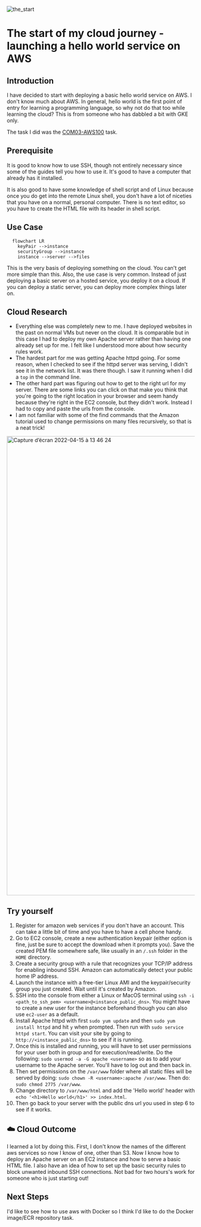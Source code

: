 ![the_start](https://user-images.githubusercontent.com/15613045/163537922-b84b1d82-91cc-4ab3-96bc-86ae1395c61f.jpg)


# The start of my cloud journey - launching a hello world service on AWS

## Introduction

I have decided to start with deploying a basic hello world service on AWS. I don't know much about AWS. In general, hello world is the first point of entry for learning a programming language, so why not do that too while learning the cloud? This is from someone who has dabbled a bit with GKE only.

The task I did was the [COM03-AWS100](https://github.com/100DaysOfCloud/100DaysOfCloudIdeas/blob/master/Projects/COM/COM03/COM03-AWS100.md) task.

## Prerequisite

It is good to know how to use SSH, though not entirely necessary since some of the guides tell you how to use it. It's good to have a computer that already has it installed.

It is also good to have some knowledge of shell script and of Linux because once you do get into the remote Linux shell, you don't have a lot of niceties that you have on a normal, personal computer. There is no text editor, so you have to create the HTML file with its header in shell script.

## Use Case

```mermaid
  flowchart LR
    keyPair -->instance
    securityGroup -->instance
    instance -->server -->files
```
This is the very basis of deploying something on the cloud. You can't get more simple than this. Also, the use case is very common. Instead of just deploying a basic server on a hosted service, you deploy it on a cloud. If you can deploy a static server, you can deploy more complex things later on.

## Cloud Research

- Everything else was completely new to me. I have deployed websites in the past on normal VMs but never on the cloud. It is comparable but in this case I had to deploy my own Apache server rather than having one already set up for me. I felt like I understood more about how security rules work.
- The hardest part for me was getting Apache httpd going. For some reason, when I checked to see if the httpd server was serving, I didn't see it in the network list. It was there though. I saw it running when I did a `top` in the command line.
- The other hard part was figuring out how to get to the right url for my server. There are some links you can click on that make you think that you're going to the right location in your browser and seem handy because they're right in the EC2 console, but they didn't work. Instead I had to copy and paste the urls from the console.
- I am not familiar with some of the find commands that the Amazon tutorial used to change permissions on many files recursively, so that is a neat trick!

<img width="1230" alt="Capture d’écran 2022-04-15 à 13 46 24" src="https://user-images.githubusercontent.com/15613045/163569749-9b66390a-7ef1-4a06-b3b9-d9bb0e97a78c.png">


## Try yourself

1. Register for amazon web services if you don't have an account. This can take a little bit of time and you have to have a cell phone handy.
2. Go to EC2 console, create a new authentication keypair (either option is fine, just be sure to accept the download when it prompts you). Save the created PEM file somewhere safe, like usually in an `/.ssh` folder in the `HOME` directory.
3. Create a security group with a rule that recognizes your TCP/IP address for enabling inbound SSH. Amazon can automatically detect your public home IP address.
4. Launch the instance with a free-tier Linux AMI and the keypair/security group you just created. Wait until it's created by Amazon.
5. SSH into the console from either a Linux or MacOS terminal using `ssh -i <path_to_ssh_pem> <username>@<instance_public_dns>`. You might have to create a new user for the instance beforehand though you can also use `ec2-user` as a default.
6. Install Apache httpd with first `sudo yum update` and then `sudo yum install httpd` and hit `y` when prompted. Then run with `sudo service httpd start`. You can visit your site by going to `http://<instance_public_dns>` to see if it is running.
7. Once this is installed and running, you will have to set user permissions for your user both in group and for execution/read/write. Do the following: `sudo usermod -a -G apache <username>` so as to add your username to the Apache server. You'll have to log out and then back in.
8. Then set permissions on the `/var/www` folder where all static files will be served by doing: `sudo chown -R <username>:apache /var/www`. Then do: `sudo chmod 2775 /var/www`.
9. Change directory to `/var/www/html` and add the 'Hello world' header with `echo '<h1>Hello world</h1>' >> index.html`.
10. Then go back to your server with the public dns url you used in step 6 to see if it works.


## ☁️ Cloud Outcome

I learned a lot by doing this. First, I don't know the names of the different aws services so now I know of one, other than S3. Now I know how to deploy an Apache server on an EC2 instance and how to serve a basic HTML file. I also have an idea of how to set up the basic security rules to block unwanted inbound SSH connections. Not bad for two hours's work for someone who is just starting out!

## Next Steps

I'd like to see how to use aws with Docker so I think I'd like to do the Docker image/ECR repository task.
